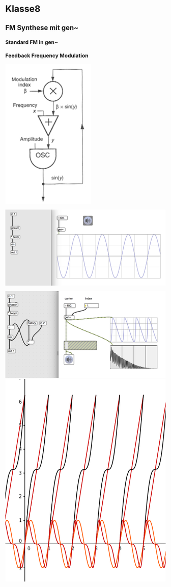 # Klasse8 

## FM Synthese mit gen~

### Standard FM in gen~



### Feedback Frequency Modulation

![](Klasse4/png/FeedbackFM.png)


![](Klasse4/png/sine.png)

![](Klasse4/png/Feedbackpatch.png)
![](Klasse4/png/plot.png)

